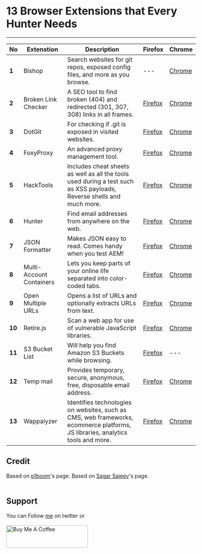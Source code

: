 # 13 Browser Extensions that Every Hunter Needs


-------
No | Extenstion | Description | Firefox | Chrome
------- | ------- | ------- | ------- | ------- 
**1** | Bishop | Search websites for git repos, exposed config files, and more as you browse. | --- | [Chrome](https://chrome.google.com/webstore/detail/bishop-vulnerability-scan/cbkdeoaaclnbidadjimofnhpbfhjakoe)
**2** | Broken Link Checker | A SEO tool to find broken (404) and redirected (301, 307, 308) links in all frames. | [Firefox](https://addons.mozilla.org/en-US/firefox/addon/find-broken-links/) | [Chrome](https://chrome.google.com/webstore/detail/broken-link-checker/nibppfobembgfmejpjaaeocbogeonhch?hl=en)
**3** | DotGit | For checking if .git is exposed in visited websites. | [Firefox](https://addons.mozilla.org/en-US/firefox/addon/dotgit/) | [Chrome](https://chrome.google.com/webstore/detail/dotgit/pampamgoihgcedonnphgehgondkhikel?hl=en)
**4** | FoxyProxy | An advanced proxy management tool. | [Firefox](https://addons.mozilla.org/en-US/firefox/addon/foxyproxy-standard/) | [Chrome](https://chrome.google.com/webstore/detail/foxyproxy-standard/gcknhkkoolaabfmlnjonogaaifnjlfnp?hl=en)
**5** | HackTools | Includes cheat sheets as well as all the tools used during a test such as XSS payloads, Reverse shells and much more. | [Firefox](https://addons.mozilla.org/en-US/firefox/addon/hacktools/) | [Chrome](https://chrome.google.com/webstore/detail/hack-tools/cmbndhnoonmghfofefkcccljbkdpamhi)
**6** | Hunter | Find email addresses from anywhere on the web. | [Firefox](https://addons.mozilla.org/en-US/firefox/addon/hunterio/) | [Chrome](https://chrome.google.com/webstore/detail/hunter-email-finder-exten/hgmhmanijnjhaffoampdlllchpolkdnj?hl=en)
**7** | JSON Formatter | Makes JSON easy to read. Comes handy when you test AEM! | [Firefox](https://addons.mozilla.org/en-US/firefox/addon/json-formatter/) | [Chrome](https://chrome.google.com/webstore/detail/json-formatter/bcjindcccaagfpapjjmafapmmgkkhgoa?hl=en)
**8** | Multi-Account Containers | Lets you keep parts of your online life separated into color-coded tabs. | [Firefox](https://addons.mozilla.org/en-US/firefox/addon/multi-account-containers/) | [Chrome](https://chrome.google.com/webstore/detail/sessionbox-multi-login-to/megbklhjamjbcafknkgmokldgolkdfig?hl=en)
**9** | Open Multiple URLs | Opens a list of URLs and optionally extracts URLs from text. | [Firefox](https://addons.mozilla.org/en-US/firefox/addon/open-multiple-urls/) | [Chrome](https://chrome.google.com/webstore/detail/open-multiple-urls/oifijhaokejakekmnjmphonojcfkpbbh?hl=en)
**10** | Retire.js | Scan a web app for use of vulnerable JavaScript libraries. | [Firefox](https://addons.mozilla.org/en-US/firefox/addon/foxyproxy-standard/) | [Chrome](https://chrome.google.com/webstore/detail/foxyproxy-standard/laabfmlnjonogaaifnjlfnp?hl=en)
**11** | S3 Bucket List | Will help you find Amazon S3 Buckets while browsing. | [Firefox](https://addons.mozilla.org/en-US/firefox/addon/s3-bucket-list/) | ---
**12** | Temp mail | Provides temporary, secure, anonymous, free, disposable email address. | [Firefox](https://addons.mozilla.org/en-US/firefox/addon/temp-mail/) | [Chrome](https://chrome.google.com/webstore/detail/temp-mail-disposable-temp/inojafojbhdpnehkhhfjalgjjobnhomj?hl=en)
**13** | Wappalyzer | Identifies technologies on websites, such as CMS, web frameworks, ecommerce platforms, JS libraries, analytics tools and more. | [Firefox](https://addons.mozilla.org/en-US/firefox/addon/wappalyzer/) | [Chrome](https://chrome.google.com/webstore/detail/wappalyzer-technology-pro/gppongmhjkpfnbhagpmjfkannfbllamg)

## Credit
Based on [p1boom](https://www.p1boom.com/2022/02/top25-browser-extensions-for-hacker.html)'s page.
Based on [Sagar Sajeev](https://sagarsajeev.medium.com/browser-extensions-which-have-landed-28ea451d531c)'s page.
<br>&nbsp;

## Support
You can Follow [me](https://twitter.com/MeAsHacker_HNA) on twitter or
<br><br><a href="https://www.buymeacoffee.com/NafisiAslH" target="_blank"><img src="https://cdn.buymeacoffee.com/buttons/v2/default-yellow.png" alt="Buy Me A Coffee" style="height: 60px !important;width: 217px !important;" ></a>
